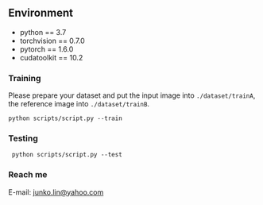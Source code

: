 
## Environment 

- python == 3.7
- torchvision == 0.7.0
- pytorch == 1.6.0
- cudatoolkit == 10.2

### Training 
Please prepare your dataset and put the input image into `./dataset/trainA`, the reference image into `./dataset/trainB`.

`python scripts/script.py --train`

### Testing

` python scripts/script.py --test`

### Reach me

E-mail: junko.lin@yahoo.com
